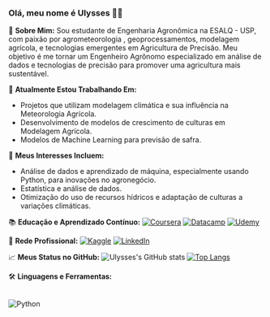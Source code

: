 ### Olá, meu nome é Ulysses 👋🏼

🌱 **Sobre Mim:** Sou estudante de Engenharia Agronômica na ESALQ - USP, com paixão por agrometeorologia , geoprocessamentos, modelagem agrícola, e tecnologias emergentes em Agricultura de Precisão. Meu objetivo é me tornar um Engenheiro Agrônomo especializado em análise de dados e tecnologias de precisão para promover uma agricultura mais sustentável.

🔭 **Atualmente Estou Trabalhando Em:** 
- Projetos que utilizam modelagem climática e sua influência na Meteorologia Agrícola.
- Desenvolvimento de modelos de crescimento de culturas em Modelagem Agrícola.
- Modelos de Machine Learning para previsão de safra.

🌟 **Meus Interesses Incluem:**
- Análise de dados e aprendizado de máquina, especialmente usando Python, para inovações no agronegócio.
- Estatística e análise de dados.
- Otimização do uso de recursos hídricos e adaptação de culturas a variações climáticas.


📚 **Educação e Aprendizado Contínuo:**
[![Coursera](https://img.shields.io/badge/Coursera-0056D2?style=for-the-badge&logo=Coursera&logoColor=white)](seu-link-do-coursera)
[![Datacamp](https://img.shields.io/badge/Datacamp-05192D?style=for-the-badge&logo=datacamp&logoColor=65FF8F)](seu-link-do-datacamp)
[![Udemy](https://img.shields.io/badge/Udemy-EC5252?style=for-the-badge&logo=Udemy&logoColor=white)](seu-link-do-udemy)

👥 **Rede Profissional:**
[![Kaggle](https://img.shields.io/badge/Kaggle-20BEFF?style=for-the-badge&logo=Kaggle&logoColor=white)](https://www.kaggle.com/ulyssesnetto)
[![LinkedIn](https://img.shields.io/badge/LinkedIn-0077B5?style=for-the-badge&logo=linkedin&logoColor=white)](www.linkedin.com/in/ulyssesnetto)

📈 **Meus Status no GitHub:**
![Ulysses's GitHub stats](https://github-readme-stats.vercel.app/api?username=ulysses1212&show_icons=true&theme=highcontrast)
[![Top Langs](https://github-readme-stats.vercel.app/api/top-langs/?username=ulysses1212&layout=donut-vertical)](https://github.com/aulysses1212/github-readme-stats)

🛠️ **Linguagens e Ferramentas:**
<div style="display: inline_block"><br/>
<img align="center" alt="Python" src="https://img.shields.io/badge/Python-3776AB?style=for-the-badge&logo=python&logoColor=white" />
</div>
